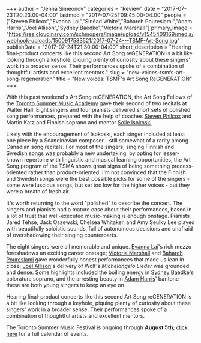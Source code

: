 +++
author = "Jenna Simeonov"
categories = "Review"
date = "2017-07-23T20:23:00-04:00"
lastmod = "2017-07-25T09:45:00-04:00"
people = ["Steven Philcox","Evanna Lai","Sinéad White","Bahareh Poureslami","Adam Harris","Joel Allison","Sydney Baedke","Victoria Marshall"]
primary_image = "https://res.cloudinary.com/schmopera/image/upload/v1545409169/media/webhook-uploads/1500917583521/2017-07-24---TSMF-Art-Song.jpg"
publishDate = "2017-07-24T21:30:00-04:00"
short_description = "Hearing final-product concerts like this second Art Song reGENERATION is a bit like looking through a keyhole, piquing plenty of curiosity about these singers&#039; work in a broader sense. Their performances spoke of a combination of thoughtful artists and excellent mentors."
slug = "new-voices-tsmfs-art-song-regeneration"
title = "New voices: TSMF&#039;s Art Song ReGENERATION"
+++

With this past weekend's Art Song reGENERATION, the Art Song Fellows of the [Toronto Summer Music Academy](http://www.torontosummermusic.com/academy/artofsong/) gave their second of two recitals at Walter Hall. Eight singers and four pianists delivered short sets of polished song performances, prepared with the help of coaches [Steven Philcox](/scene/people/steven-philcox/) and Martin Katz and Finnish soprano and mentor [Soile Isokoski](https://en.wikipedia.org/wiki/Soile_Isokoski). 

Likely with the encouragement of Isokoski, each singer included at least one piece by a Scandinavian composer - still somewhat of a rarity among Canadian song recitals. For most of the singers, singing Finnish and Swedish songs was probably a new undertaking; by opting for lesser-known repertoire with linguistic and musical learning opportunities, the Art Song program of the TSMA shows great signs of being something process-oriented rather than product-oriented. I'm not convinced that the Finnish and Swedish songs were the best possible picks for some of the singers - some were luscious songs, but set too low for the higher voices - but they were a breath of fresh air.

It's worth returning to the word "polished" to describe the concert. The singers and pianists had a mature ease about their performances, based in a lot of trust that well-executed music-making is enough onstage. Pianists Jared Tehse, Jack Oszewski, Chelsea Whitaker, and Amy Seulky Lee played with beautifully soloistic sounds, full of autonomous decisions and unafraid of overshadowing their singing counterparts.

The eight singers were all memorable and unique. [Evanna Lai](/scene/people/evanna-lai/)'s rich mezzo foreshadows an exciting career onstage; [Victoria Marshall](/scene/people/victoria-marshall/) and [Bahareh Poureslami](/scene/people/bahareh-poureslami/) gave wonderfully honest performances that made us lean in close; [Joel Allison](/scene/people/joel-allison/)'s delivery of Wolf's *Michelangelo Lieder* was grounded and dense. Some highlights included the boiling energy in [Sydney Baedke](/scene/people/sydney-baedke/)'s coloratura soprano, and the arresting beauty in [Adam Harris](/scene/people/adam-harris/)' baritone - these are both young singers to keep an eye on.

Hearing final-product concerts like this second Art Song reGENERATION is a bit like looking through a keyhole, piquing plenty of curiosity about these singers' work in a broader sense. Their performances spoke of a combination of thoughtful artists and excellent mentors.

The Toronto Summer Music Festival is ongoing through **August 5th**; [click here](http://www.torontosummermusic.com/2017-festival/2017-calendar/) for a full calendar of events.
